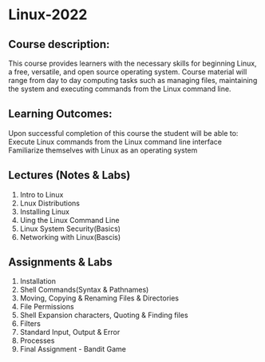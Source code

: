 # Linux-2022 
## Course description: 
This course provides learners with the necessary skills for beginning Linux, a free, versatile, and open source operating system. Course material will range from day to day computing  tasks such as managing files, maintaining the system and executing commands from the Linux command line. 
## Learning Outcomes:
Upon successful completion of this course the student will be able to:<br>
Execute Linux commands from the Linux command line interface<br>
Familiarize themselves with Linux as an operating system

## Lectures (Notes & Labs) 
   1. Intro to Linux<br>
   2. Lnux Distributions<br>
   3. Installing Linux<br>
   4. Uing the Linux Command Line<br>
   5. Linux System Security(Basics)<br>
   6. Networking with Linux(Bascis)<br>
 
## Assignments & Labs 
   1. Installation<br>
   2. Shell Commands(Syntax & Pathnames)<br>
   3. Moving, Copying & Renaming Files & Directories<br>
   4. File Permissions<br>
   5. Shell Expansion characters, Quoting & Finding files<br>
   6. Filters<br>
   7. Standard Input, Output & Error<br>
   8. Processes<br>
   9. Final Assignment - Bandit Game<br>
   

